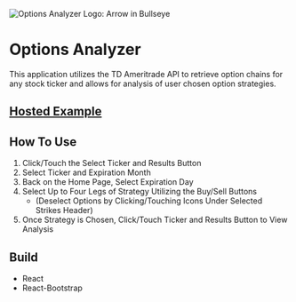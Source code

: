 ![Options Analyzer Logo: Arrow in Bullseye](https://github.com/NickForneris/options-analyzer/blob/main/public/OptionsAnalyzerSM.png)

# Options Analyzer

This application utilizes the TD Ameritrade API to retrieve option chains for any stock ticker
and allows for analysis of user chosen option strategies. 

## [Hosted Example](https://nickforneris.github.io/options-analyzer/)

## How To Use
1. Click/Touch the Select Ticker and Results Button
2. Select Ticker and Expiration Month
3. Back on the Home Page, Select Expiration Day 
4. Select Up to Four Legs of Strategy Utilizing the Buy/Sell Buttons 
   - (Deselect Options by Clicking/Touching Icons Under Selected Strikes Header)
6. Once Strategy is Chosen, Click/Touch Ticker and Results Button to View Analysis

## Build
- React
- React-Bootstrap




